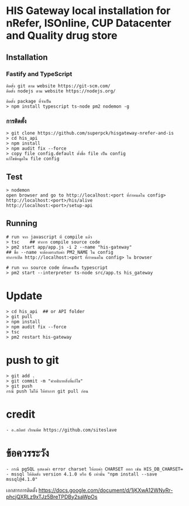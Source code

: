# HIS Gateway local installation for nRefer, ISOnline, CUP Datacenter and Quality drug store

## Installation
### Fastify and TypeScript
```
ติดตั้ง git ตาม website https://git-scm.com/
ติดตั้ง nodejs ตาม website https://nodejs.org/

ติดตั้ง package ที่จำเป็น
> npm install typescript ts-node pm2 nodemon -g
```

### การติดตั้ง
```
> git clone https://github.com/superpck/hisgateway-nrefer-and-is
> cd his_api
> npm install
> npm audit fix --force
> copy file config.default ตั้งชื่อ file เป็น config
แก้ไขข้อมูลใน file config
```

## Test
```
> nodemon
open browser and go to http://localhost:<port ที่กำหนดใน config>
http://localhost:<port>/his/alive
http://localhost:<port>/setup-api

```

## Running
```
# run จาก javascript ที่ compile แล้ว
> tsc    ## ทำการ compile source code
> pm2 start app/app.js -i 2 --name "his-gateway"
## ชื่อ --name จะต้องตรงกับค่า PM2_NAME ใน config
ทำการเปิด http://localhost:<port ที่กำหนดใน config> ใน browser

# run จาก source code ที่ยังคงเป็น typescript
> pm2 start --interpreter ts-node src/app.ts his_gateway
```

# Update
```
> cd his_api  ## or API folder
> git pull
> npm install
> npm audit fix --force
> tsc
> pm2 restart his-gateway
```

# push to git
```
> git add .
> git commit -m "คำอธิบายสิ่งที่แก้ไข"
> git push
กรณี push ไม่ได้ ให้ทำการ git pull ก่อน
```

# credit
```
- อ.สถิตย์ เรียนพิศ https://github.com/siteslave
```

# ข้อควรระวัง
```
- กรณี pgSQL แสดงค่า error charset ให้ลบค่า CHARSET ออก เช่น HIS_DB_CHARSET=
- mssql ให้ติดตั้ง version 4.1.0 หรือ 6 เท่านั้น "npm install --save mssql@4.1.0"
```

เอกสารการติดตั้ง
https://docs.google.com/document/d/1jKXwA12WNyRr-phcjQXRLz9xTJz5BreTPDBy2saWpOs
